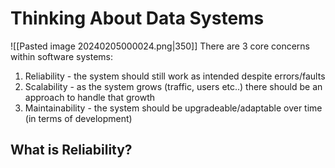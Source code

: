 
# Thinking About Data Systems
![[Pasted image 20240205000024.png|350]]
There are 3 core concerns within software systems:
1. Reliability - the system should still work as intended despite errors/faults
2. Scalability - as the system grows (traffic, users etc..) there should be an approach to handle that growth
3. Maintainability - the system should be upgradeable/adaptable over time (in terms of development)

## What is Reliability?
 